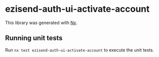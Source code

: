 # ezisend-auth-ui-activate-account

This library was generated with [Nx](https://nx.dev).

## Running unit tests

Run `nx test ezisend-auth-ui-activate-account` to execute the unit tests.

